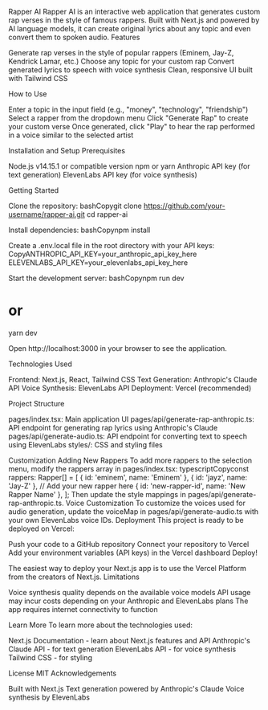 Rapper AI
Rapper AI is an interactive web application that generates custom rap verses in the style of famous rappers. Built with Next.js and powered by AI language models, it can create original lyrics about any topic and even convert them to spoken audio.
Features

Generate rap verses in the style of popular rappers (Eminem, Jay-Z, Kendrick Lamar, etc.)
Choose any topic for your custom rap
Convert generated lyrics to speech with voice synthesis
Clean, responsive UI built with Tailwind CSS

How to Use

Enter a topic in the input field (e.g., "money", "technology", "friendship")
Select a rapper from the dropdown menu
Click "Generate Rap" to create your custom verse
Once generated, click "Play" to hear the rap performed in a voice similar to the selected artist

Installation and Setup
Prerequisites

Node.js v14.15.1 or compatible version
npm or yarn
Anthropic API key (for text generation)
ElevenLabs API key (for voice synthesis)

Getting Started

Clone the repository:
bashCopygit clone https://github.com/your-username/rapper-ai.git
cd rapper-ai

Install dependencies:
bashCopynpm install

Create a .env.local file in the root directory with your API keys:
CopyANTHROPIC_API_KEY=your_anthropic_api_key_here
ELEVENLABS_API_KEY=your_elevenlabs_api_key_here

Start the development server:
bashCopynpm run dev
# or
yarn dev

Open http://localhost:3000 in your browser to see the application.

Technologies Used

Frontend: Next.js, React, Tailwind CSS
Text Generation: Anthropic's Claude API
Voice Synthesis: ElevenLabs API
Deployment: Vercel (recommended)

Project Structure

pages/index.tsx: Main application UI
pages/api/generate-rap-anthropic.ts: API endpoint for generating rap lyrics using Anthropic's Claude
pages/api/generate-audio.ts: API endpoint for converting text to speech using ElevenLabs
styles/: CSS and styling files

Customization
Adding New Rappers
To add more rappers to the selection menu, modify the rappers array in pages/index.tsx:
typescriptCopyconst rappers: Rapper[] = [
  { id: 'eminem', name: 'Eminem' },
  { id: 'jayz', name: 'Jay-Z' },
  // Add your new rapper here
  { id: 'new-rapper-id', name: 'New Rapper Name' },
];
Then update the style mappings in pages/api/generate-rap-anthropic.ts.
Voice Customization
To customize the voices used for audio generation, update the voiceMap in pages/api/generate-audio.ts with your own ElevenLabs voice IDs.
Deployment
This project is ready to be deployed on Vercel:

Push your code to a GitHub repository
Connect your repository to Vercel
Add your environment variables (API keys) in the Vercel dashboard
Deploy!

The easiest way to deploy your Next.js app is to use the Vercel Platform from the creators of Next.js.
Limitations

Voice synthesis quality depends on the available voice models
API usage may incur costs depending on your Anthropic and ElevenLabs plans
The app requires internet connectivity to function

Learn More
To learn more about the technologies used:

Next.js Documentation - learn about Next.js features and API
Anthropic's Claude API - for text generation
ElevenLabs API - for voice synthesis
Tailwind CSS - for styling

License
MIT
Acknowledgements

Built with Next.js
Text generation powered by Anthropic's Claude
Voice synthesis by ElevenLabs